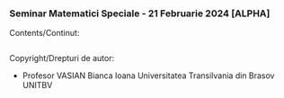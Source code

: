 ### Seminar Matematici Speciale - 21 Februarie 2024 [ALPHA]

Contents/Continut: 

```sh
```

Copyright/Drepturi de autor:
* Profesor VASIAN Bianca Ioana Universitatea Transilvania din Brasov UNITBV
